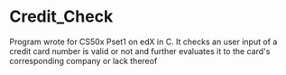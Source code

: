 # Credit_Check
Program wrote for CS50x Pset1 on edX in C. It checks an user input of a credit card number is valid or not and further evaluates it to the card's corresponding company or lack thereof
